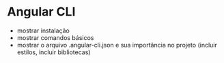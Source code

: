 # Angular CLI

* mostrar instalação
* mostrar comandos básicos
* mostrar o arquivo .angular-cli.json e sua importância no projeto \(incluir estilos, incluir bibliotecas\)



